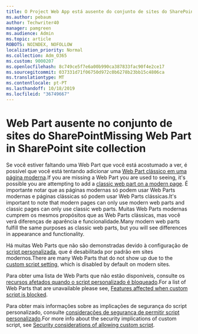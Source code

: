 ```yaml
---
title: O Project Web App está ausente do conjunto de sites do SharePoint
ms.author: pebaum
author: Techwriter40
manager: pamgreen
ms.audience: Admin
ms.topic: article
ROBOTS: NOINDEX, NOFOLLOW
localization_priority: Normal
ms.collection: Adm_O365
ms.custom: 9000207
ms.openlocfilehash: 8c749ce5f7e6a00b990ca387833fac90f4e2ce17
ms.sourcegitcommit: 037331d71f06750d972c0b6278b23bb15c4806ca
ms.translationtype: MT
ms.contentlocale: pt-PT
ms.lasthandoff: 10/18/2019
ms.locfileid: "36749667"
---
```

# <a name="missing-web-part-in-sharepoint-site-collection"></a><span data-ttu-id="c8169-102">Web Part ausente no conjunto de sites do SharePoint</span><span class="sxs-lookup"><span data-stu-id="c8169-102">Missing Web Part in SharePoint site collection</span></span>

<span data-ttu-id="c8169-103">Se você estiver faltando uma Web Part que você está acostumado a ver, é possível que você está tentando adicionar uma [Web Part clássico em uma página moderna](https://support.office.com/article/classic-and-modern-web-part-experiences-3fdae6c3-8fc1-49ab-8708-8c104b882e64).</span><span class="sxs-lookup"><span data-stu-id="c8169-103">If you are missing a Web Part you are used to seeing, it's possible you are attempting to add a [classic web part on a modern page](https://support.office.com/article/classic-and-modern-web-part-experiences-3fdae6c3-8fc1-49ab-8708-8c104b882e64).</span></span> <span data-ttu-id="c8169-104">É importante notar que as páginas modernas só podem usar Web Parts modernas e páginas clássicas só podem usar Web Parts clássicas.</span><span class="sxs-lookup"><span data-stu-id="c8169-104">It's important to note that modern pages can only use modern web parts and classic pages can only use classic web parts.</span></span> <span data-ttu-id="c8169-105">Muitas Web Parts modernas cumprem os mesmos propósitos que as Web Parts clássicas, mas você verá diferenças de aparência e funcionalidade.</span><span class="sxs-lookup"><span data-stu-id="c8169-105">Many modern web parts fulfill the same purposes as classic web parts, but you will see differences in appearance and functionality.</span></span>

<span data-ttu-id="c8169-106">Há muitas Web Parts que não são demonstradas devido à configuração de [script personalizada](https://docs.microsoft.com/sharepoint/allow-or-prevent-custom-script), que é desabilitada por padrão em sites modernos.</span><span class="sxs-lookup"><span data-stu-id="c8169-106">There are many Web Parts that do not show up due to the [custom script setting](https://docs.microsoft.com/sharepoint/allow-or-prevent-custom-script), which is disabled by default on modern sites.</span></span> 

<span data-ttu-id="c8169-107">Para obter uma lista de Web Parts que não estão disponíveis, consulte os [recursos afetados quando o script personalizado é bloqueado](https://docs.microsoft.com/sharepoint/allow-or-prevent-custom-script#features-affected-when-custom-script-is-blocked).</span><span class="sxs-lookup"><span data-stu-id="c8169-107">For a list of Web Parts that are unavailable please see, [Features affected when custom script is blocked](https://docs.microsoft.com/sharepoint/allow-or-prevent-custom-script#features-affected-when-custom-script-is-blocked).</span></span>

 <span data-ttu-id="c8169-108">Para obter mais informações sobre as implicações de segurança do script personalizado, consulte [considerações de segurança de permitir script personalizado](https://docs.microsoft.com/sharepoint/security-considerations-of-allowing-custom-script).</span><span class="sxs-lookup"><span data-stu-id="c8169-108">For more info about the security implications of custom script, see [Security considerations of allowing custom script](https://docs.microsoft.com/sharepoint/security-considerations-of-allowing-custom-script).</span></span>
